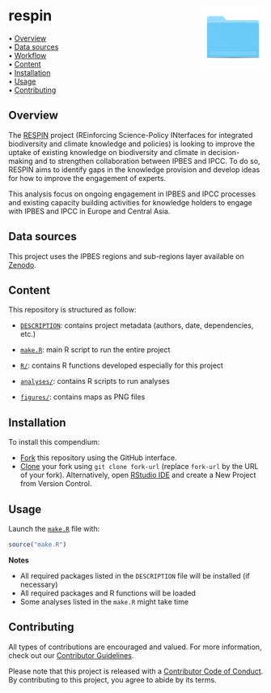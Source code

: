 
<!-- README.md is generated from README.Rmd. Please edit that file -->

# respin <img src="figures/readme/compendium-sticker.png" align="right" style="float:right; height:120px;"/>

<!-- badges: start -->
<!-- badges: end -->
<p align="left">
• <a href="#overview">Overview</a><br> • <a href="#data-sources">Data
sources</a><br> • <a href="#workflow">Workflow</a><br> •
<a href="#content">Content</a><br> •
<a href="#installation">Installation</a><br> •
<a href="#usage">Usage</a><br> •
<a href="#contributing">Contributing</a>
</p>

## Overview

The [RESPIN](https://respin-project.eu/) project (REinforcing
Science-Policy INterfaces for integrated biodiversity and climate
knowledge and policies) is looking to improve the uptake of existing
knowledge on biodiversity and climate in decision-making and to
strengthen collaboration between IPBES and IPCC. To do so, RESPIN aims
to identify gaps in the knowledge provision and develop ideas for how to
improve the engagement of experts.

This analysis focus on ongoing engagement in IPBES and IPCC processes
and existing capacity building activities for knowledge holders to
engage with IPBES and IPCC in Europe and Central Asia.

## Data sources

This project uses the IPBES regions and sub-regions layer available on
[Zenodo](https://zenodo.org/records/5719431).

## Content

This repository is structured as follow:

- [`DESCRIPTION`](https://github.com/frbcesab/respin/tree/main/DESCRIPTION):
  contains project metadata (authors, date, dependencies, etc.)

- [`make.R`](https://github.com/frbcesab/respin/tree/main/make.R): main
  R script to run the entire project

- [`R/`](https://github.com/frbcesab/respin/tree/main/R): contains R
  functions developed especially for this project

- [`analyses/`](https://github.com/frbcesab/respin/tree/main/analyses):
  contains R scripts to run analyses

- [`figures/`](https://github.com/frbcesab/respin/tree/main/figures):
  contains maps as PNG files

## Installation

To install this compendium:

- [Fork](https://docs.github.com/en/get-started/quickstart/contributing-to-projects)
  this repository using the GitHub interface.
- [Clone](https://docs.github.com/en/repositories/creating-and-managing-repositories/cloning-a-repository)
  your fork using `git clone fork-url` (replace `fork-url` by the URL of
  your fork). Alternatively, open [RStudio
  IDE](https://posit.co/products/open-source/rstudio/) and create a New
  Project from Version Control.

## Usage

Launch the
[`make.R`](https://github.com/frbcesab/respin/tree/main/make.R) file
with:

``` r
source("make.R")
```

**Notes**

- All required packages listed in the `DESCRIPTION` file will be
  installed (if necessary)
- All required packages and R functions will be loaded
- Some analyses listed in the `make.R` might take time

## Contributing

All types of contributions are encouraged and valued. For more
information, check out our [Contributor
Guidelines](https://github.com/frbcesab/respin/blob/main/CONTRIBUTING.md).

Please note that this project is released with a [Contributor Code of
Conduct](https://contributor-covenant.org/version/2/1/CODE_OF_CONDUCT.html).
By contributing to this project, you agree to abide by its terms.
